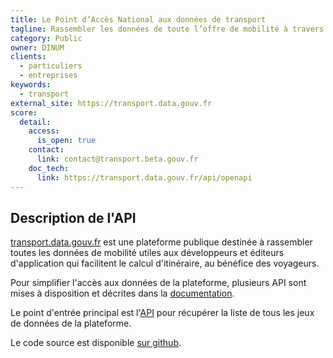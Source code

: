 ```yaml
---
title: Le Point d’Accès National aux données de transport
tagline: Rassembler les données de toute l’offre de mobilité à travers la France
category: Public
owner: DINUM
clients:
  - particuliers
  - entreprises
keywords:
  - transport
external_site: https://transport.data.gouv.fr
score:
  detail:
    access:
      is_open: true
    contact:
      link: contact@transport.beta.gouv.fr
    doc_tech:
      link: https://transport.data.gouv.fr/api/openapi
---
```


## Description de l'API

[transport.data.gouv.fr](https://transport.data.gouv.fr) est une plateforme publique destinée à rassembler toutes les données de mobilité utiles aux développeurs et éditeurs d'application qui facilitent le calcul d'itinéraire, au bénéfice des voyageurs.

Pour simplifier l'accès aux données de la plateforme, plusieurs API sont mises à disposition et décrites dans la [documentation](https://transport.data.gouv.fr/api/openapi).

Le point d'entrée principal est l'[API](https://transport.data.gouv.fr/api/datasets) pour récupérer la liste de tous les jeux de données de la plateforme.

Le code source est disponible [sur github](https://github.com/etalab/transport-site).
